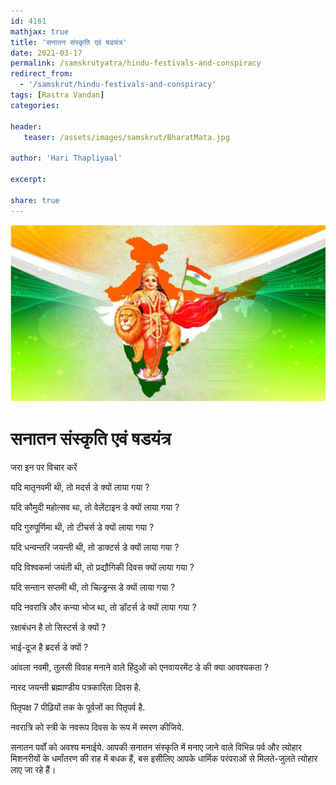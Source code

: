 ```yaml
---    
id: 4161    
mathjax: true    
title: 'सनातन संस्कृति एवं षडयंत्र'    
date: 2021-03-17    
permalink: /samskrutyatra/hindu-festivals-and-conspiracy
redirect_from: 
  - '/samskrut/hindu-festivals-and-conspiracy'
tags: [Rastra Vandan]    
categories:    
    
header:    
   teaser: /assets/images/samskrut/BharatMata.jpg    
    
author: 'Hari Thapliyaal'    
    
excerpt:    
    
share: true    
---    
```

    
![](/assets/images/samskrut/BharatMata.jpg)    
    
# सनातन संस्कृति एवं षडयंत्र    
    
जरा इन पर विचार करें 

यदि मातृनवमी थी, तो मदर्स डे क्यों लाया गया ?    
    
यदि कौमुदी महोत्सव था, तो वेलेंटाइन डे क्यों लाया गया ?    
    
यदि गुरुपूर्णिमा थी, तो टीचर्स डे क्यों लाया गया ?    
    
यदि धन्वन्तरि जयन्ती थी, तो डाक्टर्स डे क्यों लाया गया ?    
    
यदि विश्वकर्मा जयंती थी, तो प्रद्यौगिकी दिवस क्यों लाया गया ?    
    
यदि सन्तान सप्तमी थी, तो चिल्ड्रन्स डे क्यों लाया गया ?    
    
यदि नवरात्रि और कन्या भोज था, तो डॉटर्स डे क्यों लाया गया ?    
    
रक्षाबंधन है तो सिस्टर्स डे क्यों ?    
    
भाई-दूज है ब्रदर्स डे क्यों ?    
    
आंवला नवमी, तुलसी विवाह मनाने वाले हिंदुओं को एनवायरमेंट डे की क्या आवश्यकता ?    
    
नारद जयन्ती ब्रह्माण्डीय पत्रकारिता दिवस है.    
    
पितृपक्ष 7 पीढ़ियों तक के पूर्वजों का पितृपर्व है.    
    
नवरात्रि को स्त्री के नवरूप दिवस के रूप में स्मरण कीजिये.    
    
सनातन पर्वों को अवश्य मनाईये. आपकी सनातन संस्कृति में मनाए जाने वाले विभिन्न पर्व और त्योहार मिशनरीयों के धर्मांतरण की राह में बधक हैं, बस इसीलिए आपके धार्मिक परंपराओं से मिलते-जुलते त्योहार लाए जा रहे हैं।    
    
